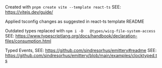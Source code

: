 Created with ```pnpm create vite --template react-ts```
SEE: https://vitejs.dev/guide/

Applied tsconfig changes as suggested in react-ts template README

Outdated types replaced with `npm i -D   @types/wicg-file-system-access`
SEE: https://www.typescriptlang.org/docs/handbook/declaration-files/consumption.html

Typed Events, SEE: https://github.com/sindresorhus/emittery#readme
SEE: https://github.com/sindresorhus/emittery/blob/main/examples/clocktyped.ts
